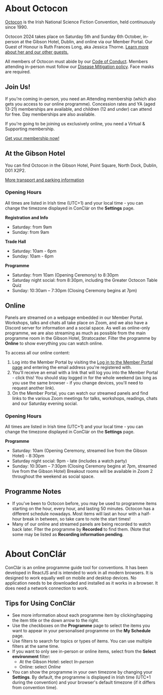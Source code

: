 # About Octocon
[Octocon](https://octocon.com) is the Irish National Science Fiction Convention, held continuously since 1990.

Octocon 2024 takes place on Saturday 5th and Sunday 6th October, in-person at the Gibson Hotel, Dublin, and online via our Member Portal.
Our Guest of Honour is Ruth Frances Long, aka Jessica Thorne. [Learn more about her and our other guests.](https://2024.octocon.com/octocon-guests/)

All members of Octocon must abide by our [Code of Conduct](https://2024.octocon.com/code-of-conduct/). Members attending in-person must follow our [Disease Mitigation policy](https://2024.octocon.com/covid-19-policy/). Face masks are required.

## Join Us!
If you're coming in-person, you need an Attending membership (which also gets you access to our online programme). Concession rates and YA (aged 13-21) memberships are available, and children (12 and under) can attend for free. Day memberships are also available.

If you're going to be joining us exclusively online, you need a Virtual & Supporting membership.

[Get your membership now!](https://registration.octocon.com)

## At the Gibson Hotel
You can find Octocon in the Gibson Hotel, Point Square, North Dock, Dublin, D01 X2P2.

[More transport and parking information](https://2024.octocon.com/venue/)


### Opening Hours 
All times are listed in Irish time (UTC+1) and your local time - you can change the timezone displayed in ConClár on the **Settings** page.

**Registration and Info**
* Saturday: from 9am
* Sunday: from 9am

**Trade Hall**
* Saturday: 10am - 6pm
* Sunday: 10am - 6pm

**Programme**
* Saturday: from 10am (Opening Ceremony) to 8:30pm
* Saturday night social: from 8:30pm, including the Greater Octocon Table Quiz
* Sunday: 10:30am – 7:30pm (Closing Ceremony begins at 7pm)

## Online
Panels are streamed on a webpage embedded in our Member Portal. Workshops, talks and chats all take place on Zoom, and we also have a Discord server for information and a social space.
As well as online-only programme, we are also streaming as much as possible from the main programme room in the Gibson Hotel, Stratocaster. Filter the programme by **Online** to show everything you can watch online.

To access all our online content:

1. Log into the Member Portal by visiting the [Log in to the Member Portal page](https://registration.octocon.com/2024/members/check) and entering the email address you're registered with. 
2. You'll receive an email with a link that will log you into the Member Portal - click this! You should stay logged in for the whole weekend (as long as you use the same browser - if you change devices, you'll need to request another link).
3. On the Member Portal, you can watch our streamed panels and find links to the various Zoom meetings for talks, workshops, readings, chats and our Saturday evening social.

### Opening Hours
All times are listed in Irish time (UTC+1) and your local time - you can change the timezone displayed in ConClár on the **Settings** page.

**Programme**
* Saturday: 10am (Opening Ceremony, streamed live from the Gibson Hotel) - 8:30pm
* Saturday night social: 9pm - late (includes a watch party)
* Sunday: 10:30am – 7:30pm (Closing Ceremony begins at 7pm, streamed live from the Gibson Hotel)
Breakout rooms will be available in Zoom 2 throughout the weekend as social space.

## Programme Notes
* If you've been to Octocon before, you may be used to programme items starting on the hour, every hour, and lasting 50 minutes. Octocon has a different schedule nowadays. Most items will last an hour with a half-hour break in between, so take care to note the start times!
* Many of our online and streamed panels are being recorded to watch back later. Flter the programme by **Recorded** to find them. (Note that some may be listed as **Recording information pending**.

# About ConClár
ConClár is an online programme guide tool for conventions.
It has been developed in ReactJS and is intended to work in all modern browsers. It is designed to work equally well on mobile and desktop devices. No application needs to be downloaded and installed as it works in a browser. It does need a network connection to work.

## Tips for Using ConClár

* See more information about each programme item by clicking/tapping the item title or the down arrow to the right.
* Use the checkboxes on the **Programme** page to select the items you want to appear in your personalised programme on the **My Schedule** page.
* Use filters to search for topics or types of items. You can use multiple filters at the same time.
* If you want to only see in-person or online items, select from the **Select environment** filter:
	* At the Gibson Hotel: select *In-person*
	* Online: select *Online*
* You can show the programme in your own timezone by changing your **Settings**. By default, the programme is displayed in Irish time (UTC+1 during the convention) and your browser's default timezone (if it differs from convention time).